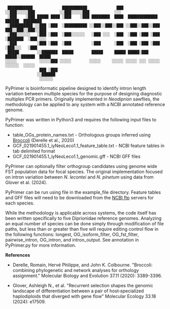 
```
 ███████████             ███████████             ███                                    
░░███░░░░░███           ░░███░░░░░███           ░░░                                     
 ░███    ░███ █████ ████ ░███    ░███ ████████  ████  █████████████    ██████  ████████ 
 ░██████████ ░░███ ░███  ░██████████ ░░███░░███░░███ ░░███░░███░░███  ███░░███░░███░░███
 ░███░░░░░░   ░███ ░███  ░███░░░░░░   ░███ ░░░  ░███  ░███ ░███ ░███ ░███████  ░███ ░░░ 
 ░███         ░███ ░███  ░███         ░███      ░███  ░███ ░███ ░███ ░███░░░   ░███     
 █████        ░░███████  █████        █████     █████ █████░███ █████░░██████  █████    
░░░░░          ░░░░░███ ░░░░░        ░░░░░     ░░░░░ ░░░░░ ░░░ ░░░░░  ░░░░░░  ░░░░░     
               ███ ░███                                                                 
              ░░██████                                                                  
               ░░░░░░                                                                   
```

PyPrimer is bioinformatic pipeline designed to identify intron length variation between multiple species for the purpose of designing diagnostic multiplex PCR primers. Originally implemented in *Neodiprion* sawflies, the methodology can be applied to any system with a NCBI annotated reference genome.

PyPrimer was written in Python3 and requires the following input files to function:
- table_OGs_protein_names.txt - Orthologous groups inferred using [Broccoli](https://github.com/rderelle/Broccoli) (Derelle et al., 2020)
- GCF_021901455.1_iyNeoLeco1.1_feature_table.txt - NCBI feature tables in tab delimited format
- GCF_021901455.1_iyNeoLeco1.1_genomic.gff - NCBI GFF files

PyPrimer can optionally filter orthogroup candidates using genome wide FST population data for focal species. The original implementation focused on intron variation between  *N. lecontei* and *N. pinetum* using data from Glover et al. (2024).

PyPrimer can be run using file in the example_file directory. Feature tables and GFF files will need to be downloaded from the [NCBI ftp](https://ftp.ncbi.nlm.nih.gov/genomes/all/GCF/021/901/455/GCF_021901455.1_iyNeoLeco1.1/) servers for each species. 

While the methodology is applicable across systems, the code itself has been written specifically to five Diprionidae reference genomes. Analyzing an equal number of species can be done simply through modification of file paths, but less than or greater than five will require editing control flow in the following functions: longest, OG_isoform_filter, OG_fst_filter, pairwise_intron, OG_intron, and intron_output. See annotation in PyPrimer.py for more information. 

**References**
- Derelle, Romain, Hervé Philippe, and John K. Colbourne. "Broccoli: combining phylogenetic and network analyses for orthology assignment." Molecular Biology and Evolution 37.11 (2020): 3389-3396.

- Glover, Ashleigh N., et al. "Recurrent selection shapes the genomic landscape of differentiation between a pair of host‐specialized haplodiploids that diverged with gene flow" Molecular Ecology 33.18 (2024): e17509.
